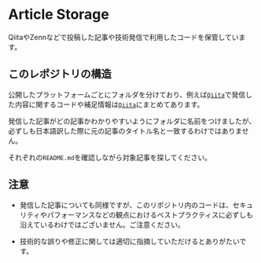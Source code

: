 # Article Storage

QiitaやZennなどで投稿した記事や技術発信で利用したコードを保管しています。

## このレポジトリの構造

公開したプラットフォームごとにフォルダを分けており、例えば[`Qiita`](https://qiita.com/)で発信した内容に関するコードや補足情報は[`Qiita`](Qiita/)にまとめてあります。

発信した記事がどの記事かわかりやすいようにフォルダに名前をつけましたが、必ずしも日本語訳した際に元の記事のタイトル名と一致するわけではありません。

それぞれの`README.md`を確認しながら対象記事を探してください。


## 注意

- 発信した記事についても同様ですが、このリポジトリ内のコードは、セキュリティやパフォーマンスなどの観点におけるベストプラクティスに必ずしも沿えているわけではございません。ご注意ください。

- 技術的な誤りや修正に関しては適切に指摘していただけるとありがたいです。
